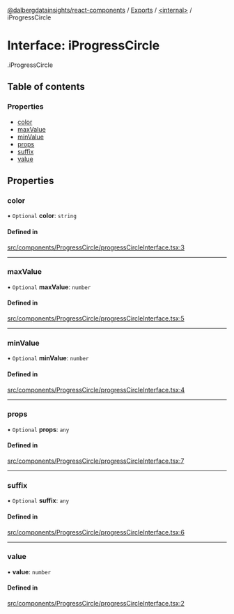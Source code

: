 [@dalbergdatainsights/react-components](../README.md) / [Exports](../modules.md) / [<internal\>](../modules/internal_.md) / iProgressCircle

# Interface: iProgressCircle

[<internal>](../modules/internal_.md).iProgressCircle

## Table of contents

### Properties

- [color](internal_.iProgressCircle.md#color)
- [maxValue](internal_.iProgressCircle.md#maxvalue)
- [minValue](internal_.iProgressCircle.md#minvalue)
- [props](internal_.iProgressCircle.md#props)
- [suffix](internal_.iProgressCircle.md#suffix)
- [value](internal_.iProgressCircle.md#value)

## Properties

### color

• `Optional` **color**: `string`

#### Defined in

[src/components/ProgressCircle/progressCircleInterface.tsx:3](https://github.com/DalbergDataInsights/react-components/blob/eddc6af/src/components/ProgressCircle/progressCircleInterface.tsx#L3)

___

### maxValue

• `Optional` **maxValue**: `number`

#### Defined in

[src/components/ProgressCircle/progressCircleInterface.tsx:5](https://github.com/DalbergDataInsights/react-components/blob/eddc6af/src/components/ProgressCircle/progressCircleInterface.tsx#L5)

___

### minValue

• `Optional` **minValue**: `number`

#### Defined in

[src/components/ProgressCircle/progressCircleInterface.tsx:4](https://github.com/DalbergDataInsights/react-components/blob/eddc6af/src/components/ProgressCircle/progressCircleInterface.tsx#L4)

___

### props

• `Optional` **props**: `any`

#### Defined in

[src/components/ProgressCircle/progressCircleInterface.tsx:7](https://github.com/DalbergDataInsights/react-components/blob/eddc6af/src/components/ProgressCircle/progressCircleInterface.tsx#L7)

___

### suffix

• `Optional` **suffix**: `any`

#### Defined in

[src/components/ProgressCircle/progressCircleInterface.tsx:6](https://github.com/DalbergDataInsights/react-components/blob/eddc6af/src/components/ProgressCircle/progressCircleInterface.tsx#L6)

___

### value

• **value**: `number`

#### Defined in

[src/components/ProgressCircle/progressCircleInterface.tsx:2](https://github.com/DalbergDataInsights/react-components/blob/eddc6af/src/components/ProgressCircle/progressCircleInterface.tsx#L2)
